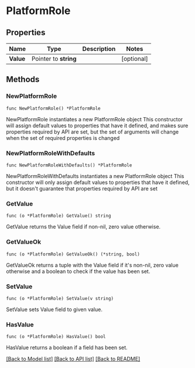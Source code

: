 # PlatformRole

## Properties

Name | Type | Description | Notes
------------ | ------------- | ------------- | -------------
**Value** | Pointer to **string** |  | [optional] 

## Methods

### NewPlatformRole

`func NewPlatformRole() *PlatformRole`

NewPlatformRole instantiates a new PlatformRole object
This constructor will assign default values to properties that have it defined,
and makes sure properties required by API are set, but the set of arguments
will change when the set of required properties is changed

### NewPlatformRoleWithDefaults

`func NewPlatformRoleWithDefaults() *PlatformRole`

NewPlatformRoleWithDefaults instantiates a new PlatformRole object
This constructor will only assign default values to properties that have it defined,
but it doesn't guarantee that properties required by API are set

### GetValue

`func (o *PlatformRole) GetValue() string`

GetValue returns the Value field if non-nil, zero value otherwise.

### GetValueOk

`func (o *PlatformRole) GetValueOk() (*string, bool)`

GetValueOk returns a tuple with the Value field if it's non-nil, zero value otherwise
and a boolean to check if the value has been set.

### SetValue

`func (o *PlatformRole) SetValue(v string)`

SetValue sets Value field to given value.

### HasValue

`func (o *PlatformRole) HasValue() bool`

HasValue returns a boolean if a field has been set.


[[Back to Model list]](../README.md#documentation-for-models) [[Back to API list]](../README.md#documentation-for-api-endpoints) [[Back to README]](../README.md)


